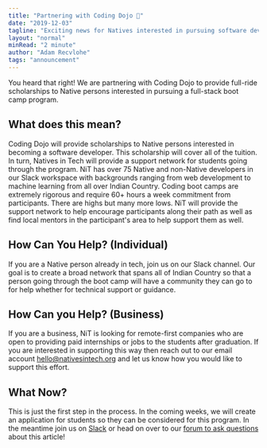 ```yaml
---
title: "Partnering with Coding Dojo 🎉"
date: "2019-12-03"
tagline: "Exciting news for Natives interested in pursuing software development"
layout: "normal"
minRead: "2 minute"
author: "Adam Recvlohe"
tags: "announcement"
---
```


You heard that right! We are partnering with Coding Dojo to provide full-ride scholarships to Native persons interested in pursuing a full-stack boot camp program.

## What does this mean?

Coding Dojo will provide scholarships to Native persons interested in becoming a software developer. This scholarship will cover all of the tuition. In turn, Natives in Tech will provide a support network for students going through the program. NiT has over 75 Native and non-Native developers in our Slack workspace with backgrounds ranging from web development to machine learning from all over Indian Country. Coding boot camps are extremely rigorous and require 60+ hours a week commitment from participants. There are highs but many more lows. NiT will provide the support network to help encourage participants along their path as well as find local mentors in the participant's area to help support them as well.

## How Can You Help? (Individual)

If you are a Native person already in tech, join us on our Slack channel. Our goal is to create a broad network that spans all of Indian Country so that a person going through the boot camp will have a community they can go to for help whether for technical support or guidance.

## How Can you Help? (Business)

If you are a business, NiT is looking for remote-first companies who are open to providing paid internships or jobs to the students after graduation. If you are interested in supporting this way then reach out to our email account <a href="mailto:hello@nativesintech.org">hello@nativesintech.org</a> and let us know how you would like to support this effort.

## What Now?

This is just the first step in the process. In the coming weeks, we will create an application for students so they can be considered for this program. In the meantime join us on [Slack](http://nativesintech.herokuapp.com/) or head on over to our [forum to ask questions](https://forum.nativesintech.org/t/nit-partnering-with-coding-dojo/55) about this article!
